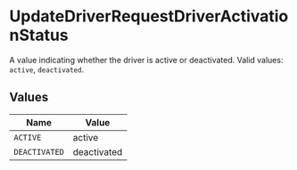 # UpdateDriverRequestDriverActivationStatus

A value indicating whether the driver is active or deactivated. Valid values: `active`, `deactivated`.


## Values

| Name          | Value         |
| ------------- | ------------- |
| `ACTIVE`      | active        |
| `DEACTIVATED` | deactivated   |